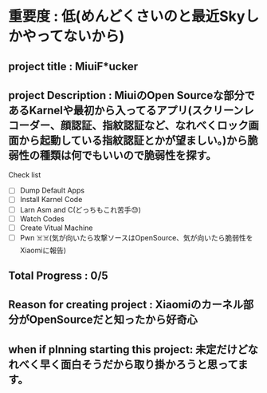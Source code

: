 # 重要度 : 低(めんどくさいのと最近Skyしかやってないから)
## project title : MiuiF\*ucker
## project Description : MiuiのOpen Sourceな部分であるKarnelや最初から入ってるアプリ(スクリーンレコーダー、顔認証、指紋認証など、なれべくロック画面から起動している指紋認証とかが望ましい。)から脆弱性の種類は何でもいいので脆弱性を探す。
Check list
- [ ] Dump Default Apps
- [ ] Install Karnel Code
- [ ] Larn Asm and C(どっちもこれ苦手😓)
- [ ] Watch Codes
- [ ] Create Vitual Machine
- [ ] Pwn ☠️☠️(気が向いたら攻撃ソースはOpenSource、気が向いたら脆弱性をXiaomiに報告)
## Total Progress : 0/5
## Reason for creating project : Xiaomiのカーネル部分がOpenSourceだと知ったから好奇心
## when if plnning starting this project: 未定だけどなれべく早く面白そうだから取り掛かろうと思ってます。
